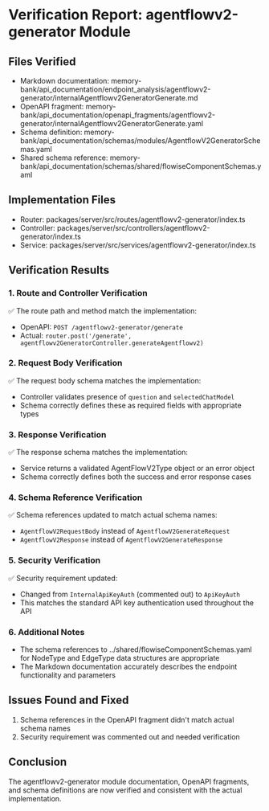 # Verification Report: agentflowv2-generator Module

## Files Verified
- Markdown documentation: memory-bank/api_documentation/endpoint_analysis/agentflowv2-generator/internalAgentflowv2GeneratorGenerate.md
- OpenAPI fragment: memory-bank/api_documentation/openapi_fragments/agentflowv2-generator/internalAgentflowv2GeneratorGenerate.yaml
- Schema definition: memory-bank/api_documentation/schemas/modules/AgentflowV2GeneratorSchemas.yaml
- Shared schema reference: memory-bank/api_documentation/schemas/shared/flowiseComponentSchemas.yaml

## Implementation Files
- Router: packages/server/src/routes/agentflowv2-generator/index.ts
- Controller: packages/server/src/controllers/agentflowv2-generator/index.ts
- Service: packages/server/src/services/agentflowv2-generator/index.ts

## Verification Results

### 1. Route and Controller Verification
✅ The route path and method match the implementation:
- OpenAPI: `POST /agentflowv2-generator/generate`
- Actual: `router.post('/generate', agentflowv2GeneratorController.generateAgentflowv2)`

### 2. Request Body Verification
✅ The request body schema matches the implementation:
- Controller validates presence of `question` and `selectedChatModel`
- Schema correctly defines these as required fields with appropriate types

### 3. Response Verification
✅ The response schema matches the implementation:
- Service returns a validated AgentFlowV2Type object or an error object
- Schema correctly defines both the success and error response cases

### 4. Schema Reference Verification
✅ Schema references updated to match actual schema names:
- `AgentflowV2RequestBody` instead of `AgentflowV2GenerateRequest`
- `AgentflowV2Response` instead of `AgentflowV2GenerateResponse`

### 5. Security Verification
✅ Security requirement updated:
- Changed from `InternalApiKeyAuth` (commented out) to `ApiKeyAuth`
- This matches the standard API key authentication used throughout the API

### 6. Additional Notes
- The schema references to ../shared/flowiseComponentSchemas.yaml for NodeType and EdgeType data structures are appropriate
- The Markdown documentation accurately describes the endpoint functionality and parameters

## Issues Found and Fixed
1. Schema references in the OpenAPI fragment didn't match actual schema names
2. Security requirement was commented out and needed verification

## Conclusion
The agentflowv2-generator module documentation, OpenAPI fragments, and schema definitions are now verified and consistent with the actual implementation.
